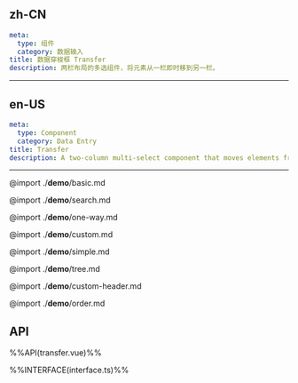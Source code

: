 ## zh-CN

```yaml
meta:
  type: 组件
  category: 数据输入
title: 数据穿梭框 Transfer
description: 两栏布局的多选组件，将元素从一栏即时移到另一栏。
```

---

## en-US

```yaml
meta:
  type: Component
  category: Data Entry
title: Transfer
description: A two-column multi-select component that moves elements from one column to another in real time.
```

---

@import ./__demo__/basic.md

@import ./__demo__/search.md

@import ./__demo__/one-way.md

@import ./__demo__/custom.md

@import ./__demo__/simple.md

@import ./__demo__/tree.md

@import ./__demo__/custom-header.md

@import ./__demo__/order.md

## API

%%API(transfer.vue)%%

%%INTERFACE(interface.ts)%%
